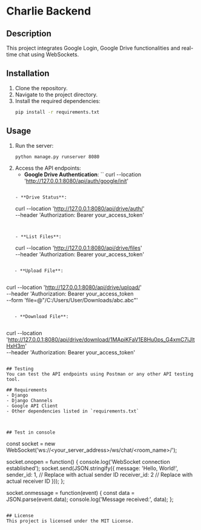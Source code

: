 # Charlie Backend

## Description
This project integrates Google Login, Google Drive functionalities and real-time chat using WebSockets.

## Installation
1. Clone the repository.
2. Navigate to the project directory.
3. Install the required dependencies:
   ```bash
   pip install -r requirements.txt
   ```

## Usage
1. Run the server:
   ```bash
   python manage.py runserver 8080
   ```
2. Access the API endpoints:
   - **Google Drive Authentication**: 
   ``
   curl --location 'http://127.0.0.1:8080/api/auth/google/init'
   ```

   - **Drive Status**: 
   ```
    curl --location 'http://127.0.0.1:8080/api/drive/auth/' \
--header 'Authorization: Bearer your_access_token'
   ```


   - **List Files**: 

   ```
   curl --location 'http://127.0.0.1:8080/api/drive/files' \
--header 'Authorization: Bearer your_access_token'
```

   - **Upload File**: 
   
   ```
   curl --location 'http://127.0.0.1:8080/api/drive/upload/' \
--header 'Authorization: Bearer your_access_token \
--form 'file=@"/C:/Users/User/Downloads/abc.abc"'
```

   - **Download File**: 
   
   ```
   curl --location 'http://127.0.0.1:8080/api/drive/download/1MApiKFaV1E8Hu0ps_G4xmC7iJltHxH3m' \
--header 'Authorization: Bearer your_access_token'
```

## Testing
You can test the API endpoints using Postman or any other API testing tool.

## Requirements
- Django
- Django Channels
- Google API Client
- Other dependencies listed in `requirements.txt`



## Test in console
```
const socket = new WebSocket('ws://<your_server_address>/ws/chat/<room_name>/');

socket.onopen = function() {
    console.log('WebSocket connection established');
    socket.send(JSON.stringify({
        message: 'Hello, World!',
        sender_id: 1, // Replace with actual sender ID
        receiver_id: 2 // Replace with actual receiver ID
    }));
};

socket.onmessage = function(event) {
    const data = JSON.parse(event.data);
    console.log('Message received:', data);
};
```

## License
This project is licensed under the MIT License.

